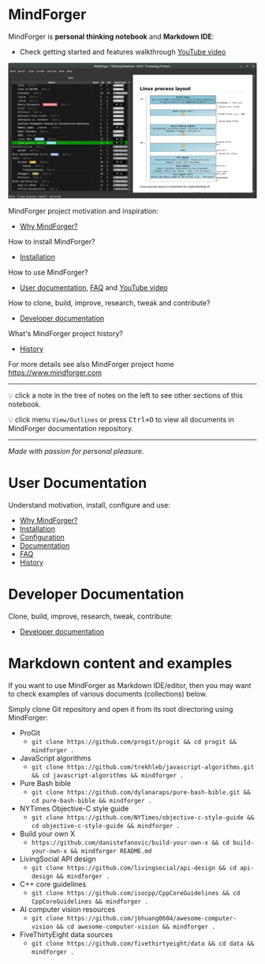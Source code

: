 # MindForger <!-- Metadata: type: Outline; tags: read-this-first; created: 2018-02-23 10:57:35; reads: 184; read: 2018-06-17 15:49:07; revision: 184; modified: 2018-06-17 15:49:07; importance: 0/5; urgency: 0/5; -->

MindForger is **personal thinking notebook** and **Markdown IDE**:

* Check getting started and features walkthrough [YouTube video](https://t.co/ym1KKEny3y)

[![MindForger](mindforger.png)](https://t.co/ym1KKEny3y)

MindForger project motivation and inspiration:

* [Why MindForger?](why-mindforger.md)

How to install MindForger?

* [Installation](installation.md)

How to use MindForger?

* [User documentation](./user-documentation.md), [FAQ](faq.md) and [YouTube video](https://t.co/ym1KKEny3y)

How to clone, build, improve, research, tweak and contribute?

* [Developer documentation](./developer-documentation.md)

What's MindForger project history?

* [History](history.md)

For more details see also MindForger project home https://www.mindforger.com

---

💡 click a note in the tree of notes on the left to see other sections of this notebook.

💡 click menu `View/Outlines` or press <kbd>Ctrl+O</kbd> to view all documents in MindForger
documentation repository.

---

_Made with passion for personal pleasure._

# User Documentation <!-- Metadata: type: Note; created: 2018-02-23 10:57:35; reads: 25; read: 2018-05-29 22:42:54; revision: 5; modified: 2018-05-29 22:42:54; -->
Understand motivation, install, configure and use:

* [Why MindForger?](why-mindforger.md)
* [Installation](installation.md)
* [Configuration](configuration.md)
* [Documentation](user-documentation.md)
* [FAQ](mindforger/faq.md)
* [History](history.md)

# Developer Documentation <!-- Metadata: type: Note; created: 2018-03-18 09:10:35; reads: 21; read: 2018-05-29 22:42:33; revision: 9; modified: 2018-05-29 22:42:33; -->
Clone, build, improve, research, tweak, contribute:

* [Developer documentation](developer-documentation.md)

# Markdown content and examples <!-- Metadata: type: Note; tags: example; created: 2018-05-01 22:28:00; reads: 36; read: 2018-06-17 15:49:07; revision: 36; modified: 2018-06-17 15:49:07; -->

If you want to use MindForger as Markdown IDE/editor, then
you may want to check examples of various documents (collections)
below. 

Simply clone Git repository and open it from its root 
directoring using MindForger:

* ProGit
    * `git clone https://github.com/progit/progit && cd progit && mindforger .`
* JavaScript algorithms
    * `git clone https://github.com/trekhleb/javascript-algorithms.git && cd javascript-algorithms && mindforger .`
* Pure Bash bible
    * `git clone https://github.com/dylanaraps/pure-bash-bible.git && cd pure-bash-bible && mindforger .`
* NYTimes Objective-C style guide
    * `git clone https://github.com/NYTimes/objective-c-style-guide && cd objective-c-style-guide && mindforger .`
* Build your own X
    * `https://github.com/danistefanovic/build-your-own-x && cd build-your-own-x && mindforger README.md`
* LivingSocial API design
    * `git clone https://github.com/livingsocial/api-design && cd api-design && mindforger .`
* C++ core guidelines
    * `git clone https://github.com/isocpp/CppCoreGuidelines && cd CppCoreGuidelines && mindforger .`
* AI computer vision resources
    * `git clone https://github.com/jbhuang0604/awesome-computer-vision && cd awesome-computer-vision && mindforger .`
* FiveThirtyEight data sources
    * `git clone https://github.com/fivethirtyeight/data && cd data && mindforger .`
